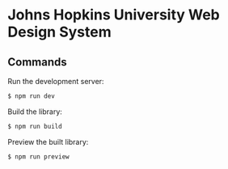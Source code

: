 # Johns Hopkins University Web Design System

## Commands

Run the development server:

```bash
$ npm run dev
```

Build the library:

```bash
$ npm run build
```

Preview the built library:

```bash
$ npm run preview
```
